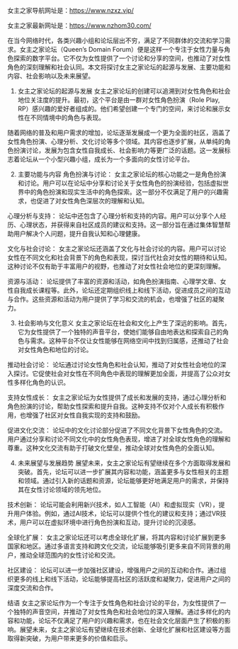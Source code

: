 
女主之家导航网址是：https://www.nzxz.vip/

女主之家最新网址是：https://www.nzhom30.com/

在当今网络时代，各类兴趣小组和论坛层出不穷，满足了不同群体的交流和学习需求。女主之家论坛（Queen’s Domain Forum）便是这样一个专注于女性力量与角色探索的数字平台。它不仅为女性提供了一个讨论和分享的空间，也推动了对女性角色的深刻理解和社会认同。本文将探讨女主之家论坛的起源与发展、主要功能和内容、社会影响以及未来展望。

1. 女主之家论坛的起源与发展
女主之家论坛的创建可以追溯到对女性角色和社会地位关注度的提升。最初，这个平台是由一群对女性角色扮演（Role Play, RP）感兴趣的爱好者组成的。他们希望创建一个专门的空间，来讨论和展示女性在不同情境中的角色与表现。

随着网络的普及和用户需求的增加，论坛逐渐发展成一个更为全面的社区，涵盖了女性角色扮演、心理分析、文化讨论等多个领域。其内容也逐步扩展，从单纯的角色扮演讨论，发展为包含女性自我成长、社会影响力等更广泛的话题。这一发展标志着论坛从一个小型兴趣小组，成长为一个多面向的女性讨论平台。

2. 主要功能与内容
角色扮演与讨论： 女主之家论坛的核心功能之一是角色扮演和讨论。用户可以在论坛中分享和讨论关于女性角色的扮演经验，包括虚拟世界中的角色扮演和现实生活中的角色探索。这一部分不仅满足了用户的兴趣需求，也促进了对女性角色深层次的理解和认知。

心理分析与支持： 论坛中还包含了心理分析和支持的内容。用户可以分享个人经历、心理状态，并获得来自社区成员的建议和支持。这一部分旨在通过集体智慧帮助用户解决个人问题，提升自我认知和心理健康。

文化与社会讨论： 女主之家论坛还涵盖了文化与社会讨论的内容。用户可以讨论女性在不同文化和社会背景下的角色和表现，探讨当代社会对女性的期待和认知。这种讨论不仅有助于丰富用户的视野，也推动了对女性社会地位的更深刻理解。

资源与活动： 论坛提供了丰富的资源和活动，如角色扮演指南、心理学文章、女性自我成长课程等。此外，论坛还定期组织线上和线下活动，促进成员之间的互动与合作。这些资源和活动为用户提供了学习和交流的机会，也增强了社区的凝聚力。

3. 社会影响与文化意义
女主之家论坛在社会和文化上产生了深远的影响。首先，它为女性提供了一个独特的声音平台，使她们能够自由地表达和探索自己的角色与需求。这种平台不仅让女性能够在网络空间中找到归属感，还推动了社会对女性角色和地位的讨论。

推动社会讨论： 论坛通过讨论女性角色和社会认知，推动了对女性社会地位的深入探讨。它促使社会对女性在不同角色中表现的理解更加全面，并提高了公众对女性多样化角色的认识。

支持女性成长： 女主之家论坛为女性提供了成长和发展的支持，通过心理分析和角色扮演的讨论，帮助女性探索和提升自我。这种支持不仅对个人成长有积极作用，也增强了社区对女性自我实现的支持和鼓励。

促进文化交流： 论坛中的文化讨论部分促进了不同文化背景下女性角色的交流。用户通过分享和讨论不同文化中的女性角色表现，增进了对全球女性角色的理解和尊重。这种文化交流有助于打破文化壁垒，推动全球对女性角色的全面认知。

4. 未来展望与发展趋势
展望未来，女主之家论坛有望继续在多个方面取得发展和突破。首先，论坛可以进一步扩展其内容和功能，涵盖更多与女性相关的主题和领域。通过引入新的话题和资源，论坛能够更好地满足用户的需求，并保持其在女性讨论领域的领先地位。

技术创新： 论坛可能会利用新兴技术，如人工智能（AI）和虚拟现实（VR），提升用户体验。例如，通过AI技术，论坛可以提供个性化的建议和支持；通过VR技术，用户可以在虚拟环境中进行角色扮演和互动，提升讨论的沉浸感。

全球化扩展： 女主之家论坛还可以考虑全球化扩展，将其内容和讨论扩展到更多国家和地区。通过多语言支持和跨文化交流，论坛能够吸引更多来自不同背景的用户，推动全球范围内的女性讨论和交流。

社区建设： 论坛可以进一步加强社区建设，增强用户之间的互动和合作。通过组织更多的线上和线下活动，论坛能够提高社区的活跃度和凝聚力，促进用户之间的深度交流和合作。

结语
女主之家论坛作为一个专注于女性角色和社会讨论的平台，为女性提供了一个独特的声音空间，并推动了对女性角色和社会地位的深入理解。通过多样化的内容和功能，论坛不仅满足了用户的兴趣和需求，也在社会文化层面产生了积极的影响。展望未来，女主之家论坛有望继续在技术创新、全球化扩展和社区建设等方面取得新突破，为用户带来更多的价值和启示。
